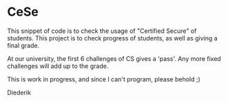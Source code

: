 # CeSe
This snippet of code is to check the usage of "Certified Secure" of students.
This project is to check progress of students, as well as giving a final grade. 

At our university, the first 6 challenges of CS gives a 'pass'. Any more fixed challenges will add up to the grade.

This is work in progress, and since I can't program, please behold ;)

Diederik
